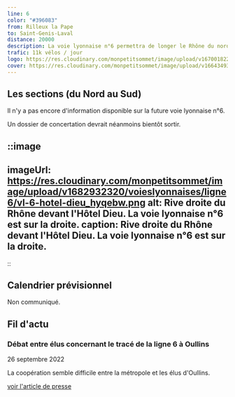 ```yaml
---
line: 6
color: "#396083"
from: Rilleux la Pape
to: Saint-Genis-Laval
distance: 20000
description: La voie lyonnaise n°6 permettra de longer le Rhône du nord au sud, depuis Rillieux-la-Pape jusqu'à Saint-Genis-Laval. Elle s'inscrit dans le grand projet de réaménagement de la rive droite du Rhône porté par la métropole de Lyon.
trafic: 11k vélos / jour
logo: https://res.cloudinary.com/monpetitsommet/image/upload/v1670018222/voieslyonnaises/ligne6/cover-vl6_phmit6.png
cover: https://res.cloudinary.com/monpetitsommet/image/upload/v1664349341/voieslyonnaises/ligne6/ligne6_ny0mgr.jpg
---
```


## Les sections (du Nord au Sud)
Il n'y a pas encore d'information disponible sur la future voie lyonnaise n°6.

Un dossier de concertation devrait néanmoins bientôt sortir.

::image
---
imageUrl: https://res.cloudinary.com/monpetitsommet/image/upload/v1682932320/voieslyonnaises/ligne6/vl-6-hotel-dieu_hyqebw.png
alt: Rive droite du Rhône devant l'Hôtel Dieu. La voie lyonnaise n°6 est sur la droite.
caption: Rive droite du Rhône devant l'Hôtel Dieu. La voie lyonnaise n°6 est sur la droite.
---
::


## Calendrier prévisionnel
Non communiqué.

## Fil d'actu

### Débat entre élus concernant le tracé de la ligne 6 à Oullins
26 septembre 2022

La coopération semble difficile entre la métropole et les élus d'Oullins.

[voir l'article de presse](https://www.lyonmag.com/article/125956/une-voie-lyonnaise-grande-rue-d-oullins-les-elus-s-echarpent-a-la-metropole-de-lyon)